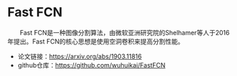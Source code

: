 # Fast FCN
&emsp;&emsp;Fast FCN是一种图像分割算法，由微软亚洲研究院的Shelhamer等人于2016年提出。Fast FCN的核心思想是使用空洞卷积来提高分割性能。

- 论文链接：https://arxiv.org/abs/1903.11816
- github仓库：https://github.com/wuhuikai/FastFCN